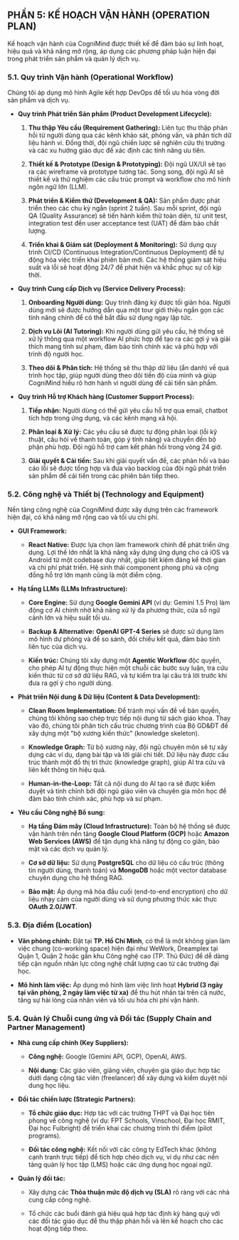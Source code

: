 ## **PHẦN 5: KẾ HOẠCH VẬN HÀNH (OPERATION PLAN)**

Kế hoạch vận hành của CogniMind được thiết kế để đảm bảo sự linh hoạt, hiệu quả và khả năng mở rộng, áp dụng các phương pháp luận hiện đại trong phát triển sản phẩm và quản lý dịch vụ.


### **5.1. Quy trình Vận hành (Operational Workflow)**

Chúng tôi áp dụng mô hình Agile kết hợp DevOps để tối ưu hóa vòng đời sản phẩm và dịch vụ.

- **Quy trình Phát triển Sản phẩm (Product Development Lifecycle):**

  1. **Thu thập Yêu cầu (Requirement Gathering):** Liên tục thu thập phản hồi từ người dùng qua các kênh khảo sát, phỏng vấn, và phân tích dữ liệu hành vi. Đồng thời, đội ngũ chiến lược sẽ nghiên cứu thị trường và các xu hướng giáo dục để xác định các tính năng ưu tiên.

  2. **Thiết kế & Prototype (Design & Prototyping):** Đội ngũ UX/UI sẽ tạo ra các wireframe và prototype tương tác. Song song, đội ngũ AI sẽ thiết kế và thử nghiệm các cấu trúc prompt và workflow cho mô hình ngôn ngữ lớn (LLM).

  3. **Phát triển & Kiểm thử (Development & QA):** Sản phẩm được phát triển theo các chu kỳ ngắn (sprint 2 tuần). Sau mỗi sprint, đội ngũ QA (Quality Assurance) sẽ tiến hành kiểm thử toàn diện, từ unit test, integration test đến user acceptance test (UAT) để đảm bảo chất lượng.

  4. **Triển khai & Giám sát (Deployment & Monitoring):** Sử dụng quy trình CI/CD (Continuous Integration/Continuous Deployment) để tự động hóa việc triển khai phiên bản mới. Các hệ thống giám sát hiệu suất và lỗi sẽ hoạt động 24/7 để phát hiện và khắc phục sự cố kịp thời.

- **Quy trình Cung cấp Dịch vụ (Service Delivery Process):**

  1. **Onboarding Người dùng:** Quy trình đăng ký được tối giản hóa. Người dùng mới sẽ được hướng dẫn qua một tour giới thiệu ngắn gọn các tính năng chính để có thể bắt đầu sử dụng ngay lập tức.

  2. **Dịch vụ Lõi (AI Tutoring):** Khi người dùng gửi yêu cầu, hệ thống sẽ xử lý thông qua một workflow AI phức hợp để tạo ra các gợi ý và giải thích mang tính sư phạm, đảm bảo tính chính xác và phù hợp với trình độ người học.

  3. **Theo dõi & Phân tích:** Hệ thống sẽ thu thập dữ liệu (ẩn danh) về quá trình học tập, giúp người dùng theo dõi tiến độ của mình và giúp CogniMind hiểu rõ hơn hành vi người dùng để cải tiến sản phẩm.

- **Quy trình Hỗ trợ Khách hàng (Customer Support Process):**

  1. **Tiếp nhận:** Người dùng có thể gửi yêu cầu hỗ trợ qua email, chatbot tích hợp trong ứng dụng, và các kênh mạng xã hội.

  2. **Phân loại & Xử lý:** Các yêu cầu sẽ được tự động phân loại (lỗi kỹ thuật, câu hỏi về thanh toán, góp ý tính năng) và chuyển đến bộ phận phù hợp. Đội ngũ hỗ trợ cam kết phản hồi trong vòng 24 giờ.

  3. **Giải quyết & Cải tiến:** Sau khi giải quyết vấn đề, các phản hồi và báo cáo lỗi sẽ được tổng hợp và đưa vào backlog của đội ngũ phát triển sản phẩm để cải tiến trong các phiên bản tiếp theo.


### **5.2. Công nghệ và Thiết bị (Technology and Equipment)**

Nền tảng công nghệ của CogniMind được xây dựng trên các framework hiện đại, có khả năng mở rộng cao và tối ưu chi phí.

- **GUI Framework:**

  - **React Native:** Được lựa chọn làm framework chính để phát triển ứng dụng. Lợi thế lớn nhất là khả năng xây dựng ứng dụng cho cả iOS và Android từ một codebase duy nhất, giúp tiết kiệm đáng kể thời gian và chi phí phát triển. Hệ sinh thái component phong phú và cộng đồng hỗ trợ lớn mạnh cũng là một điểm cộng.

- **Hạ tầng LLMs (LLMs Infrastructure):**

  - **Core Engine:** Sử dụng **Google Gemini API** (ví dụ: Gemini 1.5 Pro) làm động cơ AI chính nhờ khả năng xử lý đa phương thức, cửa sổ ngữ cảnh lớn và hiệu suất tối ưu.

  - **Backup & Alternative:** **OpenAI GPT-4 Series** sẽ được sử dụng làm mô hình dự phòng và để so sánh, đối chiếu kết quả, đảm bảo tính liên tục của dịch vụ.

  - **Kiến trúc:** Chúng tôi xây dựng một **Agentic Workflow** độc quyền, cho phép AI tự động thực hiện một chuỗi các bước suy luận, tra cứu kiến thức từ cơ sở dữ liệu RAG, và tự kiểm tra lại câu trả lời trước khi đưa ra gợi ý cho người dùng.

- **Phát triển Nội dung & Dữ liệu (Content & Data Development):**

  - **Clean Room Implementation:** Để tránh mọi vấn đề về bản quyền, chúng tôi không sao chép trực tiếp nội dung từ sách giáo khoa. Thay vào đó, chúng tôi phân tích cấu trúc chương trình của Bộ GD&ĐT để xây dựng một "bộ xương kiến thức" (knowledge skeleton).

  - **Knowledge Graph:** Từ bộ xương này, đội ngũ chuyên môn sẽ tự xây dựng các ví dụ, dạng bài tập và lời giải chi tiết. Dữ liệu này được cấu trúc thành một đồ thị tri thức (knowledge graph), giúp AI tra cứu và liên kết thông tin hiệu quả.

  - **Human-in-the-Loop:** Tất cả nội dung do AI tạo ra sẽ được kiểm duyệt và tinh chỉnh bởi đội ngũ giáo viên và chuyên gia môn học để đảm bảo tính chính xác, phù hợp và sư phạm.

- **Yêu cầu Công nghệ Bổ sung:**

  - **Hạ tầng Đám mây (Cloud Infrastructure):** Toàn bộ hệ thống sẽ được vận hành trên nền tảng **Google Cloud Platform (GCP)** hoặc **Amazon Web Services (AWS)** để tận dụng khả năng tự động co giãn, bảo mật và các dịch vụ quản lý.

  - **Cơ sở dữ liệu:** Sử dụng **PostgreSQL** cho dữ liệu có cấu trúc (thông tin người dùng, thanh toán) và **MongoDB** hoặc một vector database chuyên dụng cho hệ thống RAG.

  - **Bảo mật:** Áp dụng mã hóa đầu cuối (end-to-end encryption) cho dữ liệu nhạy cảm của người dùng và sử dụng phương thức xác thực **OAuth 2.0/JWT**.


### **5.3. Địa điểm (Location)**

- **Văn phòng chính:** Đặt tại **TP. Hồ Chí Minh**, có thể là một không gian làm việc chung (co-working space) hiện đại như WeWork, Dreamplex tại Quận 1, Quận 2 hoặc gần khu Công nghệ cao (TP. Thủ Đức) để dễ dàng tiếp cận nguồn nhân lực công nghệ chất lượng cao từ các trường đại học.

- **Mô hình làm việc:** Áp dụng mô hình làm việc linh hoạt **Hybrid (3 ngày tại văn phòng, 2 ngày làm việc từ xa)** để thu hút nhân tài trên cả nước, tăng sự hài lòng của nhân viên và tối ưu hóa chi phí vận hành.


### **5.4. Quản lý Chuỗi cung ứng và Đối tác (Supply Chain and Partner Management)**

- **Nhà cung cấp chính (Key Suppliers):**

  - **Công nghệ:** Google (Gemini API, GCP), OpenAI, AWS.

  - **Nội dung:** Các giáo viên, giảng viên, chuyên gia giáo dục hợp tác dưới dạng cộng tác viên (freelancer) để xây dựng và kiểm duyệt nội dung học liệu.

- **Đối tác chiến lược (Strategic Partners):**

  - **Tổ chức giáo dục:** Hợp tác với các trường THPT và Đại học tiên phong về công nghệ (ví dụ: FPT Schools, Vinschool, Đại học RMIT, Đại học Fulbright) để triển khai các chương trình thí điểm (pilot programs).

  - **Đối tác công nghệ:** Kết nối với các công ty EdTech khác (không cạnh tranh trực tiếp) để tích hợp chéo dịch vụ, ví dụ như các nền tảng quản lý học tập (LMS) hoặc các ứng dụng học ngoại ngữ.

- **Quản lý đối tác:**

  - Xây dựng các **Thỏa thuận mức độ dịch vụ (SLA)** rõ ràng với các nhà cung cấp công nghệ.

  - Tổ chức các buổi đánh giá hiệu quả hợp tác định kỳ hàng quý với các đối tác giáo dục để thu thập phản hồi và lên kế hoạch cho các hoạt động tiếp theo.
